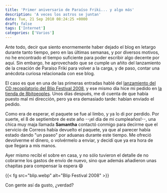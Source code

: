 ```yaml
---
title: 'Primer aniversario de Paraíso Friki... y algo más'
description: 'A veces los astros se juntan'
date: Tue, 21 Sep 2010 08:24:25 +0000
draft: false
tags: ['Internet']
categories: ['Varios']
---
```


Ante todo, decir que siento enormemente haber dejado el blog en letargo durante tanto tiempo, pero en las últimas semanas, y por diversos motivos, no he encontrado el tiempo suficiente para poder escribir algo decente por aquí. Sin embargo, he aprovechado que se cumple un añito del lanzamiento de la creación de Paraíso Friki para volver a la carga, y de paso, contar una anécdota curiosa relacionada con ese blog.

El caso es que en una de las primeras entradas hablé del [lanzamiento del CD recopilatorio del Blip Festival 2008](http://paraisofriki.tumblr.com/post/194818465/el-proximo-blip-festival-se-celebra-a-finales-de), y ese mismo día hice mi pedido en [la tienda de 8bitpeoples](https://www.8bitpeoples.com/store). Unos días después, me di cuenta de que había puesto mal mi dirección, pero ya era demasiado tarde: habían enviado el pedido.

Como era de esperar, el paquete se fue al limbo, y ya lo di por perdido. Por suerte, el 8 de septiembre de este año --¡el día de mi cumpleaños!--, una chica muy maja llamada **Samantha** contactó conmigo para decirme que el servicio de Correos había devuelto el paquete, ya que al parecer había estado dando "un paseo" por aduanas durante este tiempo. Me ofreció devolverme el dinero, o volvérmelo a enviar, y decidí que ya era hora de que llegara a mis manos.

Ayer mismo recibí el sobre en casa, y no sólo tuvieron el detalle de no cobrarme los gastos de envío de nuevo, sino que además añadieron unas chapitas para compensar la espera :smile:

{{< fg src="blip.webp" alt="Blip Festival 2008" >}}

Con gente así da gusto, ¿verdad?